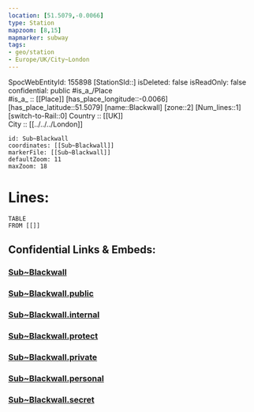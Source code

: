 ```yaml
---
location: [51.5079,-0.0066] 
type: Station 
mapzoom: [8,15] 
mapmarker: subway 
tags:
- geo/station
- Europe/UK/City~London
---
```

SpocWebEntityId: 155898
[StationSId::] 
isDeleted: false
isReadOnly: false
confidential: public
#is_a_/Place  
#is_a_ :: [[Place]] 
[has_place_longitude::-0.0066] 
[has_place_latitude::51.5079] 
[name::Blackwall] 
[zone::2] 
[Num_lines::1] 
[switch-to-Rail::0] 
Country :: [[UK]]  
City :: [[../../../London]]  


```leaflet
id: Sub~Blackwall
coordinates: [[Sub~Blackwall]] 
markerFile: [[Sub~Blackwall]] 
defaultZoom: 11 
maxZoom: 18
```


# Lines: 
```dataview
TABLE 
FROM [[]] 
```


## Confidential Links & Embeds: 

### [Sub~Blackwall](/_Standards/Earth/Continent/Europe/Europe~North/UK/England/Regions~England/London,Greater/cities~GreaterLondon/Underground/Station/Sub~Blackwall.md) 

### [Sub~Blackwall.public](/_public/Earth/Continent/Europe/Europe~North/UK/England/Regions~England/London,Greater/cities~GreaterLondon/Underground/Station/Sub~Blackwall.public.md) 

### [Sub~Blackwall.internal](/_internal/Earth/Continent/Europe/Europe~North/UK/England/Regions~England/London,Greater/cities~GreaterLondon/Underground/Station/Sub~Blackwall.internal.md) 

### [Sub~Blackwall.protect](/_protect/Earth/Continent/Europe/Europe~North/UK/England/Regions~England/London,Greater/cities~GreaterLondon/Underground/Station/Sub~Blackwall.protect.md) 

### [Sub~Blackwall.private](/_private/Earth/Continent/Europe/Europe~North/UK/England/Regions~England/London,Greater/cities~GreaterLondon/Underground/Station/Sub~Blackwall.private.md) 

### [Sub~Blackwall.personal](/_personal/Earth/Continent/Europe/Europe~North/UK/England/Regions~England/London,Greater/cities~GreaterLondon/Underground/Station/Sub~Blackwall.personal.md) 

### [Sub~Blackwall.secret](/_secret/Earth/Continent/Europe/Europe~North/UK/England/Regions~England/London,Greater/cities~GreaterLondon/Underground/Station/Sub~Blackwall.secret.md)

